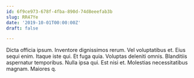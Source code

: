 ```yaml
---
id: 6f9ce973-678f-4fba-890d-74d8eeefab3b
slug: RR47Ye
date: '2019-10-01T00:00:00Z'
draft: false

---
```


Dicta officia ipsum. Inventore dignissimos rerum. Vel voluptatibus et. Eius sequi enim. Itaque iste qui. Et fuga quia. Voluptas deleniti omnis. Blanditiis aspernatur temporibus. Nulla ipsa qui. Est nisi et. Molestias necessitatibus magnam. Maiores q.

